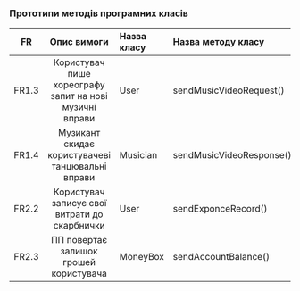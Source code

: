 ### Прототипи методів програмних класів

|FR|Опис вимоги|Назва класу|Назва методу класу|
|:-----:|:-----:|:-----|:-----|
|FR1.3|Користувач пише хореографу запит на нові музичні вправи|User|sendMusicVideoRequest()|
|FR1.4|Музикант скидає користувачеві танцювальні вправи|Musician|sendMusicVideoResponse()|
|FR2.2|Користувач записує свої витрати до скарбнички|User|sendExponceRecord()|
|FR2.3|ПП повертає залишок грошей користувача|MoneyBox|sendAccountBalance()|
